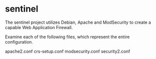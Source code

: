 # sentinel

The sentinel project utilizes Debian, Apache and ModSecurity to create a capable Web Application Firewall.  

Examine each of the following files, which represent the entire configuration.

apache2.conf
crs-setup.conf
modsecurity.conf
security2.conf

